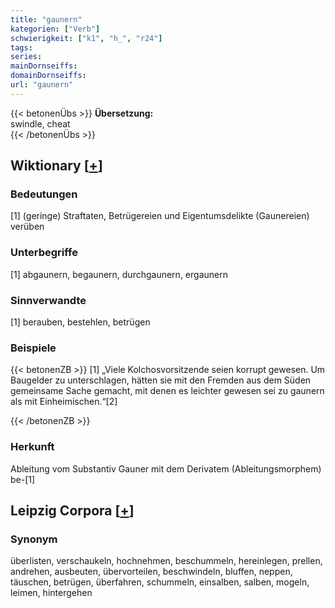 ```yaml
---
title: "gaunern"
kategorien: ["Verb"]
schwierigkeit: ["k1", "h_", "r24"]
tags:
series:
mainDornseiffs:
domainDornseiffs:
url: "gaunern"
---
```


{{< betonenÜbs >}}
**Übersetzung:**  
swindle, cheat  
{{< /betonenÜbs >}}

## Wiktionary [[+](https://de.wiktionary.org/wiki/gaunern)]

### Bedeutungen
[1] (geringe) Straftaten, Betrügereien und Eigentumsdelikte (Gaunereien) verüben  

### Unterbegriffe
[1] abgaunern, begaunern, durchgaunern, ergaunern  

### Sinnverwandte
[1] berauben, bestehlen, betrügen  

### Beispiele
{{< betonenZB >}}
[1] „Viele Kolchosvorsitzende seien korrupt gewesen. Um Baugelder zu unterschlagen, hätten sie mit den Fremden aus dem Süden gemeinsame Sache gemacht, mit denen es leichter gewesen sei zu gaunern als mit Einheimischen.“[2]  

{{< /betonenZB >}}
### Herkunft
Ableitung vom Substantiv Gauner mit dem Derivatem (Ableitungsmorphem) be-[1]  


## Leipzig Corpora [[+](https://corpora.uni-leipzig.de/en/res?word=gaunern&corpusId=deu_newscrawl-public_2018)]


### Synonym
überlisten, verschaukeln, hochnehmen, beschummeln, hereinlegen, prellen, andrehen, ausbeuten, übervorteilen, beschwindeln, bluffen, neppen, täuschen, betrügen, überfahren, schummeln, einsalben, salben, mogeln, leimen, hintergehen


